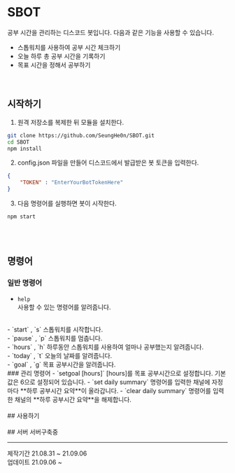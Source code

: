 # SBOT
공부 시간을 관리하는 디스코드 봇입니다. 다음과 같은 기능을 사용할 수 있습니다.
 - 스톱워치를 사용하여 공부 시간 체크하기
 - 오늘 하루 총 공부 시간을 기록하기
 - 목표 시간을 정해서 공부하기  
<br><br>
## 시작하기
1. 원격 저장소를 복제한 뒤 모듈을 설치한다.
```bash
git clone https://github.com/SeungHe0n/SBOT.git
cd SBOT
npm install
```

2. config.json 파일을 만들어 디스코드에서 발급받은 봇 토큰을 입력한다.
```json
{
    "TOKEN" : "EnterYourBotTokenHere"
}
```

3. 다음 명령어를 실행하면 봇이 시작한다.
```bash
npm start
```
<br><br>
## 명령어
### 일반 명령어
- `help`  
사용할 수 있는 명령어를 알려줍니다.  
<br>  
- `start` , `s`  
스톱워치를 시작합니다.
<br>
- `pause` , `p`  
스톱워치를 멈춥니다.
<br>
- `hours` , `h`  
하루동안 스톱워치를 사용하여 얼마나 공부했는지 알려줍니다.
<br>
- `today` , `t`  
오늘의 날짜를 알려줍니다.
<br>
- `goal` , `g`  
목표 공부시간을 알려줍니다.
<br>
### 관리 명령어
- `setgoal [hours]`  
[hours]를 목표 공부시간으로 설정합니다. 기본값은 6으로 설정되어 있습니다.
- `set daily summary`  
명령어를 입력한 채널에 자정마다 **하루 공부시간 요약**이 올라갑니다.
- `clear daily summary`  
명령어를 입력한 채널의 **하루 공부시간 요약**을 해제합니다.
<br><br>
## 사용하기
<br><br>
## 서버
서버구축중

---
제작기간 21.08.31 ~ 21.09.06  
업데이트 21.09.06 ~
